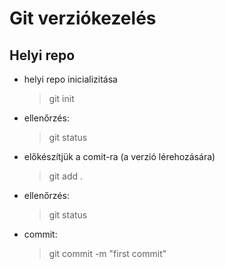 # Git verziókezelés

## Helyi repo

- helyi repo inicializitása
    > git init
- ellenőrzés:
    > git status
- előkészítjük a comit-ra (a verzió lérehozására)
    > git add .
- ellenőrzés:
    > git status
- commit:
  > git commit -m "first commit"